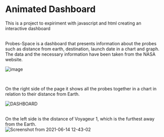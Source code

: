 # Animated Dashboard

This is a project to expiriment with javascript and html creating an interactive dashboard
<br>
<br>

Probes-Space is a dashboard that presents information about the probes such as distance from earth, 
destination, launch date in a chart and graph. 
The data and the necessary information have been taken from the NASA website.
<br>



![image](https://user-images.githubusercontent.com/85845013/121944223-b43f6d00-cd52-11eb-956d-e3eae79df29a.png)

<br>

On the right side of the page it shows all the probes together in a chart in relation to their distance from Earth.<br>

![DASHBOARD](https://user-images.githubusercontent.com/85845013/121908817-a1ff0800-cd2d-11eb-8298-b4d3f90a7386.png)
<br>
<br>

On the left side is the distance of Voyageur 1, which is the furthest away from the Earth.<br>
![Screenshot from 2021-06-14 12-43-02](https://user-images.githubusercontent.com/85845013/121911781-5732bf80-cd30-11eb-9182-a557137ce21b.png)


